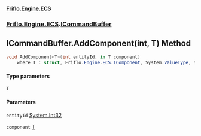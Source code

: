 #### [Friflo.Engine.ECS](index.md 'index')
### [Friflo.Engine.ECS](Friflo.Engine.ECS.md 'Friflo.Engine.ECS').[ICommandBuffer](ICommandBuffer.md 'Friflo.Engine.ECS.ICommandBuffer')

## ICommandBuffer.AddComponent<T>(int, T) Method

```csharp
void AddComponent<T>(int entityId, in T component)
    where T : struct, Friflo.Engine.ECS.IComponent, System.ValueType, System.ValueType;
```
#### Type parameters

<a name='Friflo.Engine.ECS.ICommandBuffer.AddComponent_T_(int,T).T'></a>

`T`
#### Parameters

<a name='Friflo.Engine.ECS.ICommandBuffer.AddComponent_T_(int,T).entityId'></a>

`entityId` [System.Int32](https://docs.microsoft.com/en-us/dotnet/api/System.Int32 'System.Int32')

<a name='Friflo.Engine.ECS.ICommandBuffer.AddComponent_T_(int,T).component'></a>

`component` [T](ICommandBuffer.AddComponent_T_(int,T).md#Friflo.Engine.ECS.ICommandBuffer.AddComponent_T_(int,T).T 'Friflo.Engine.ECS.ICommandBuffer.AddComponent<T>(int, T).T')